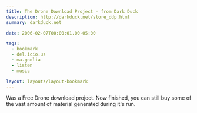 ```yaml
---
title: The Drone Download Project - from Dark Duck
description: http://darkduck.net/store_ddp.html
summary: darkduck.net

date: 2006-02-07T00:00:01.00-05:00

tags:
  - bookmark
  - del.icio.us
  - ma.gnolia
  - listen
  - music

layout: layouts/layout-bookmark
---
```

Was a Free Drone download project. Now finished, you can still buy some of the vast amount of material generated during it's run.